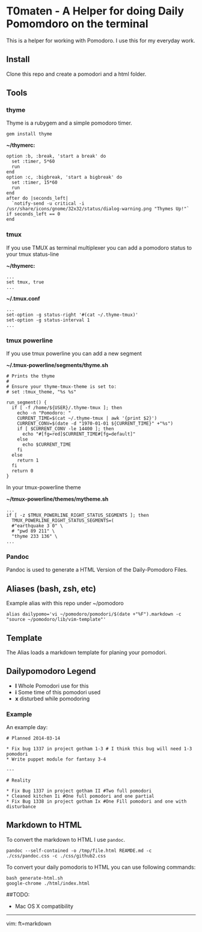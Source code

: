 # T0maten - A Helper for doing Daily Pomomdoro on the terminal

This is a helper for working with Pomodoro. I use this for my everyday work.

## Install

Clone this repo and create a pomodori and a html folder.

## Tools

### thyme
Thyme is a rubygem and a simple pomodoro timer.

    gem install thyme

**~/thymerc:**

    option :b, :break, 'start a break' do
      set :timer, 5*60
      run
    end
    option :c, :bigbreak, 'start a bigbreak' do
      set :timer, 15*60
      run
    end
    after do |seconds_left|
      `notify-send -u critical -i /usr/share/icons/gnome/32x32/status/dialog-warning.png "Thymes Up!"` if seconds_left == 0
    end

### tmux

If you use TMUX as terminal multiplexer you can add a pomodoro status to your
tmux status-line

**~/thymerc:**

    ...
    set tmux, true
    ...

**~/.tmux.conf**

    ...
    set-option -g status-right '#(cat ~/.thyme-tmux)'
    set-option -g status-interval 1
    ...

### tmux powerline

If you use tmux powerline you can add a new segment

**~/.tmux-powerline/segments/thyme.sh**

    # Prints the thyme
    #
    # Ensure your thyme-tmux-theme is set to:
    # set :tmux_theme, "%s %s"

    run_segment() {
      if [ -f /home/${USER}/.thyme-tmux ]; then
        echo -n "Pomodoro: "
        CURRENT_TIME=$(cat ~/.thyme-tmux | awk '{print $2}')
        CURRENT_CONV=$(date -d "1970-01-01 ${CURRENT_TIME}" +"%s")
        if [ $CURRENT_CONV -le 14400 ]; then
          echo "#[fg=red]$CURRENT_TIME#[fg=default]"
        else
          echo $CURRENT_TIME
        fi
      else
        return 1
      fi
      return 0
    }

In your tmux-powerline theme

**~/tmux-powerline/themes/mytheme.sh**

    ...
    if [ -z $TMUX_POWERLINE_RIGHT_STATUS_SEGMENTS ]; then
      TMUX_POWERLINE_RIGHT_STATUS_SEGMENTS=(
      #"earthquake 3 0" \
      # "pwd 89 211" \
      "thyme 233 136" \
    ...

### Pandoc

Pandoc is used to generate a HTML Version of the Daily-Pomodoro Files.

## Aliases (bash, zsh, etc)

Example alias with this repo under ~/pomodoro
```
alias dailypomo='vi ~/pomodoro/pomodori/$(date +"%F").markdown -c "source ~/pomodoro/lib/vim-template"'
```

## Template

The Alias loads a markdown template for planing your pomodori.

## Dailypomodoro Legend

* **I** Whole Pomodori use for this
* **i** Some time of this pomodori used
* **x** disturbed while pomodoring

### Example

An example day:

    # Planned 2014-03-14

    * Fix bug 1337 in project gotham 1-3 # I think this bug will need 1-3 pomodori
    * Write puppet module for fantasy 3-4

    ---

    # Reality

    * Fix Bug 1337 in project gotham II #Two full pomodori
    * Cleaned kitchen Ii #One full pomodori and one partial
    * Fix Bug 1338 in project gotham Ix #One Fill pomodori and one with disturbance

## Markdown to HTML

To convert the markdown to HTML I use ```pandoc```.

    pandoc --self-contained -o /tmp/file.html REAMDE.md -c ./css/pandoc.css -c ./css/github2.css

To convert your daily pomodoris to HTML you can use following commands:

```
bash generate-html.sh
google-chrome ./html/index.html
```

##TODO:
* Mac OS X compatibility

---

vim: ft=markdown
